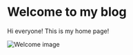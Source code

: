 # Welcome to my blog

Hi everyone! This is my home page!

![Welcome image](https://i.ytimg.com/vi/JilHZ_DdBYg/maxresdefault.jpg)
